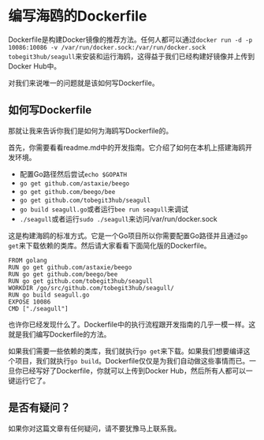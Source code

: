 
# 编写海鸥的Dockerfile

Dockerfile是构建Docker镜像的推荐方法。任何人都可以通过`docker run -d -p 10086:10086 -v /var/run/docker.sock:/var/run/docker.sock tobegit3hub/seagull`来安装和运行海鸥，这得益于我们已经构建好镜像并上传到Docker Hub中。

对我们来说唯一的问题就是该如何写Dockerfile。

## 如何写Dockerfile

那就让我来告诉你我们是如何为海鸥写Dockerfile的。

首先，你需要看看readme.md中的开发指南。它介绍了如何在本机上搭建海鸥开发环境。

* 配置Go路径然后尝试`echo $GOPATH`
* `go get github.com/astaxie/beego`
* `go get github.com/beego/bee`
* `go get github.com/tobegit3hub/seagull`
* `go build seagull.go`或者运行`bee run seagull`来调试
* `./seagull`或者运行`sudo ./seagull`来访问/var/run/docker.sock

这是构建海鸥的标准方式。它是一个Go项目所以你需要配置Go路径并且通过`go get`来下载依赖的类库。然后请大家看看下面简化版的Dockerfile。

```
FROM golang
RUN go get github.com/astaxie/beego
RUN go get github.com/beego/bee
RUN go get github.com/tobegit3hub/seagull
WORKDIR /go/src/github.com/tobegit3hub/seagull/
RUN go build seagull.go
EXPOSE 10086
CMD ["./seagull"]
```

也许你已经发现什么了。Dockerfile中的执行流程跟开发指南的几乎一模一样。这就是我们编写Dockerfile的方法。

如果我们需要一些依赖的类库，我们就执行`go get`来下载。如果我们想要编译这个项目，我们就执行`go build`。Dockerfile仅仅是为我们自动做这些事情而已。一旦你已经写好了Dockerfile，你就可以上传到Docker Hub，然后所有人都可以一键运行它了。

## 是否有疑问？

如果你对这篇文章有任何疑问，请不要犹豫马上联系我。
